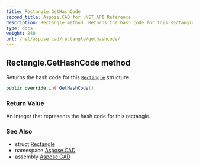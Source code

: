 ```yaml
---
title: Rectangle.GetHashCode
second_title: Aspose.CAD for .NET API Reference
description: Rectangle method. Returns the hash code for this Rectangle structure
type: docs
weight: 240
url: /net/aspose.cad/rectangle/gethashcode/
---
```

## Rectangle.GetHashCode method

Returns the hash code for this [`Rectangle`](../) structure.

```csharp
public override int GetHashCode()
```

### Return Value

An integer that represents the hash code for this rectangle.

### See Also

* struct [Rectangle](../)
* namespace [Aspose.CAD](../../rectangle/)
* assembly [Aspose.CAD](../../../)


